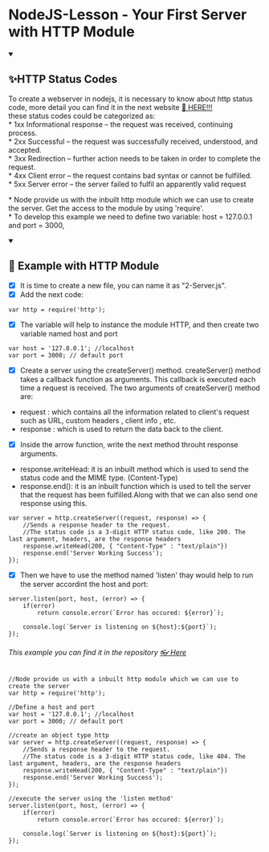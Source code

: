 # NodeJS-Lesson - Your First Server with HTTP Module

<details open="">
  <summary><h2>✨HTTP Status Codes</h2></summary>
    <p dir="auto">
        To create a webserver in nodejs, it is necessary to know about http status code, more detail you can find it in the next website <a href="https://en.wikipedia.org/wiki/List_of_HTTP_status_codes">🔗 HERE!!!</a>
        <br>
        these status codes could be categorized as:
        <br>
              * 1xx Informational response – the request was received, continuing process.
        <br>
              * 2xx Successful –             the request was successfully received, understood, and accepted.
        <br>
              * 3xx Redirection –            further action needs to be taken in order to complete the request.
        <br>
              * 4xx Client error –           the request contains bad syntax or cannot be fulfilled.
        <br>
              * 5xx Server error –           the server failed to fulfil an apparently valid request
    </p>
    <p>
        * Node provide us with the inbuilt http module which we can use to create the server. Get the access to the module by using 'require'.
        <br>
        * To develop this example we need to define two variable: host = 127.0.0.1 and port = 3000,  
    </p>
</details>

<details open="">
  <summary><h2>💪 Example with HTTP Module</h2></summary>
  <p dir="auto">
    
- [x] It is time to create a new file, you can name it as "2-Server.js".
- [x] Add the next code:
```
var http = require('http');
```
- [x] The variable will help to instance the module HTTP, and then create two variable named host and port
```
var host = '127.0.0.1'; //localhost
var port = 3000; // default port
```
- [x] Create a server using the createServer() method. createServer() method takes a callback function as arguments. This callback is executed each time a request is received. The two arguments of createServer() method are:
- request : which contains all the information related to client's request such as URL, custom headers , client info , etc.
- response : which is used to return the data back to the client.
- [x] Inside the arrow function, write the next method throuht response arguments.
- response.writeHead: it is an inbuilt method which is used to send the status code and the MIME type. (Content-Type)
- response.end(): it is an inbuilt function which is used to tell the server that the request has been fulfilled.Along with that we can also send one response using this.
```
var server = http.createServer((request, response) => {
    //Sends a response header to the request. 
    //The status code is a 3-digit HTTP status code, like 200. The last argument, headers, are the response headers
    response.writeHead(200, { "Content-Type" : "text/plain"})
    response.end('Server Working Success');
});
```
- [x] Then we have to use the method named 'listen' thay would help to run the server accordint the host and port:
```
server.listen(port, host, (error) => {
    if(error)   
        return console.error(`Error has occured: ${error}`);

    console.log(`Server is listening on ${host}:${port}`);
});
```
  
  ###### This example you can find it in the repository <a href="https://github.com/EdwinCruz13/NodeJS-Lesson/blob/main/Day%202/2-Server.js">👓 Here</a>
</details>

```
//Node provide us with a inbuilt http module which we can use to create the server
var http = require('http');

//Define a host and port
var host = '127.0.0.1'; //localhost
var port = 3000; // default port

//create an object type http
var server = http.createServer((request, response) => {
    //Sends a response header to the request. 
    //The status code is a 3-digit HTTP status code, like 404. The last argument, headers, are the response headers
    response.writeHead(200, { "Content-Type" : "text/plain"})
    response.end('Server Working Success');
});

//execute the server using the 'listen method'
server.listen(port, host, (error) => {
    if(error)   
        return console.error(`Error has occured: ${error}`);

    console.log(`Server is listening on ${host}:${port}`);
});
```
